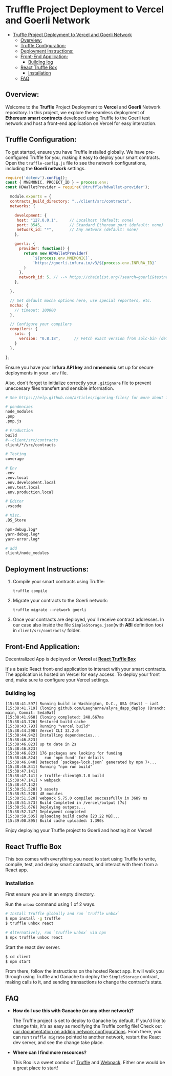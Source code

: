 # Truffle Project Deployment to Vercel and Goerli Network

<!-- TOC -->

- [Truffle Project Deployment to Vercel and Goerli Network](#truffle-project-deployment-to-vercel-and-goerli-network)
	- [Overview:](#overview)
	- [Truffle Configuration:](#truffle-configuration)
	- [Deployment Instructions:](#deployment-instructions)
	- [Front-End Application:](#front-end-application)
		- [Building log](#building-log)
	- [React Truffle Box](#react-truffle-box)
		- [Installation](#installation)
	- [FAQ](#faq)

<!-- /TOC -->

## Overview:

Welcome to the **Truffle** Project Deployment to **Vercel** and **Goerli** Network repository. In this project, we explore the seamless deployment of **Ethereum smart contracts** developed using Truffle to the Goerli test network and host a front-end application on Vercel for easy interaction.

## Truffle Configuration:

To get started, ensure you have Truffle installed globally. We have pre-configured Truffle for you, making it easy to deploy your smart contracts. Open the `truffle-config.js` file to see the network configurations, including the **Goerli network** settings.

```javascript
require('dotenv').config();
const { MNEMONIC, PROJECT_ID } = process.env;
const HDWalletProvider = require('@truffle/hdwallet-provider');

  module.exports = {
  contracts_build_directory: "../client/src/contracts",
  networks: {

    development: {
     host: "127.0.0.1",     // Localhost (default: none)
     port: 8545,            // Standard Ethereum port (default: none)
     network_id: "*",       // Any network (default: none)
    },

    goerli: {
      provider: function() { 
        return new HDWalletProvider(
            `${process.env.MNEMONIC}`, 
            `https://goerli.infura.io/v3/${process.env.INFURA_ID}`
        )
      },
      network_id: 5, // --> https://chainlist.org/?search=goerli&testnets=true
    },

  },

  // Set default mocha options here, use special reporters, etc.
  mocha: {
    // timeout: 100000
  },

  // Configure your compilers
  compilers: {
    solc: {
      version: "0.8.18",      // Fetch exact version from solc-bin (default: truffle's version)
    }
  },

};
```

Ensure you have your **Infura API key** and **mnemonic** set up for secure deployments in your `.env` file.

Also, don't forget to initialize correctly your `.gitignore` file to prevent uneccesary files transfert and sensible information.

```bash
# See https://help.github.com/articles/ignoring-files/ for more about ignoring files.

# pendencies
node_modules
.pnp
.pnp.js

# Production
build
#--client/src/contracts
client/*/src/contracts

# Testing
coverage

# Env
.env
.env.local
.env.development.local
.env.test.local
.env.production.local

# Editor
.vscode

# Misc.
.DS_Store

npm-debug.log*
yarn-debug.log*
yarn-error.log*

# add
client/node_modules
```


## Deployment Instructions:

1. Compile your smart contracts using Truffle:
   ```shell
   truffle compile
   ```

2. Migrate your contracts to the Goerli network:
   ```shell
   truffle migrate --network goerli
   ```

3. Once your contracts are deployed, you'll receive contract addresses. In our case also inside the file `SimpleStorage.json`(with **ABI** definition too) in `client/src/contracts/` folder.

## Front-End Application:

Decentralized App is deployed on **Vercel** at [**React Truffle Box**](https://alyra-dapp-deploy.vercel.app/)

It's a basic React front-end application to interact with your smart contracts. The application is hosted on Vercel for easy access. To deploy your front end, make sure to configure your Vercel settings.

### Building log

```shell
[15:38:41.597] Running build in Washington, D.C., USA (East) – iad1
[15:38:41.719] Cloning github.com/Laugharne/alyra_dapp_deploy (Branch: main, Commit: 5eda9af)
[15:38:41.968] Cloning completed: 248.667ms
[15:38:43.726] Restored build cache
[15:38:43.793] Running "vercel build"
[15:38:44.290] Vercel CLI 32.2.0
[15:38:44.942] Installing dependencies...
[15:38:46.823] 
[15:38:46.823] up to date in 2s
[15:38:46.823] 
[15:38:46.823] 176 packages are looking for funding
[15:38:46.824]   run `npm fund` for details
[15:38:46.840] Detected `package-lock.json` generated by npm 7+...
[15:38:46.841] Running "npm run build"
[15:38:47.141] 
[15:38:47.141] > truffle-client@0.1.0 build
[15:38:47.141] > webpack
[15:38:47.142] 
[15:38:51.528] 3 assets
[15:38:51.528] 48 modules
[15:38:51.528] webpack 5.75.0 compiled successfully in 3689 ms
[15:38:51.573] Build Completed in /vercel/output [7s]
[15:38:51.676] Deploying outputs...
[15:38:52.747] Deployment completed
[15:38:59.505] Uploading build cache [23.22 MB]...
[15:39:00.895] Build cache uploaded: 1.390s
```

Enjoy deploying your Truffle project to Goerli and hosting it on Vercel!


## React Truffle Box

This box comes with everything you need to start using Truffle to write, compile, test, and deploy smart contracts, and interact with them from a React app.

### Installation

First ensure you are in an empty directory.

Run the `unbox` command using 1 of 2 ways.

```sh
# Install Truffle globally and run `truffle unbox`
$ npm install -g truffle
$ truffle unbox react
```

```sh
# Alternatively, run `truffle unbox` via npx
$ npx truffle unbox react
```

Start the react dev server.

```sh
$ cd client
$ npm start
```

From there, follow the instructions on the hosted React app. It will walk you through using Truffle and Ganache to deploy the `SimpleStorage` contract, making calls to it, and sending transactions to change the contract's state.

## FAQ

- __How do I use this with Ganache (or any other network)?__

  The Truffle project is set to deploy to Ganache by default. If you'd like to change this, it's as easy as modifying the Truffle config file! Check out [our documentation on adding network configurations](https://trufflesuite.com/docs/truffle/reference/configuration/#networks). From there, you can run `truffle migrate` pointed to another network, restart the React dev server, and see the change take place.

- __Where can I find more resources?__

  This Box is a sweet combo of [Truffle](https://trufflesuite.com) and [Webpack](https://webpack.js.org). Either one would be a great place to start!
